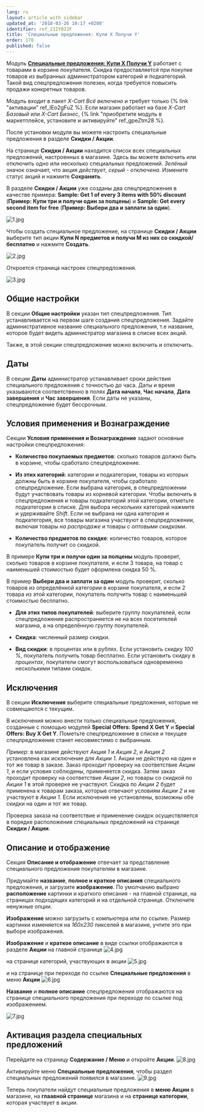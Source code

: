 ```yaml
---
lang: ru
layout: article_with_sidebar
updated_at: '2018-03-26 10:17 +0200'
identifier: ref_21IY03JF
title: 'Специальные предложения: Купи X Получи Y'
order: 170
published: false
---
```

Модуль **[Специальные предложения: Купи Х Получи Y](https://market.x-cart.com/addons/buy-x-get-y.html "Специальные предложения: Купи Х Получи Y")** работает с товарами в корзине покупателя. Скидка предоставляется при покупке товаров из выбранных администратором категорий и подкатегорий. Такой вид спецпредложения полезен, когда требуется повысить продажи конкретных товаров. 

Модуль входит в пакет _X-Cart Всё включено_ и требует только {% link "активации" ref_IEo2gFuZ %}. Если магазин работает на базе _X-Cart Базовый_ или _X-Cart Бизнес_, {% link "приобретите модуль в маркетплейсе, установите и активируйте" ref_gpeZtm28 %}. 

После установки модуля вы можете настроить специальные предложения в разделе **Скидки / Акции**.

На странице **Скидки / Акции** находится список всех специальных предложений, настроенных в магазине. Здесь вы можете включить или отключить одно или несколько специальных предложений. _Зелёный_ значок означает, что акция _действует_, _серый_ - _отключена_. Измените статус акций и нажмите **Сохранить**.

В разделе **Скидки / Акции** уже созданы два спецпредложения в качестве примера: **Sample: Get 1 of every 3 items with 50% discount** (**Пример: Купи три и получи один за полцены**) и **Sample: Get every second item for free** (**Пример: Выбери два и заплати за один**).

![1.jpg]({{site.baseurl}}/attachments/ref_21IY03JF/1.jpg)

Чтобы создать специальное предложение, на странице **Скидки / Акции** выберите тип акции **Купи N предметов и получи M из них со скидкой/бесплатно** и нажмите **Создать**.

![2.jpg]({{site.baseurl}}/attachments/ref_21IY03JF/2.jpg)

Откроется страница настроек спецпредложения.

![3.jpg]({{site.baseurl}}/attachments/ref_21IY03JF/3.jpg)

## Общие настройки
В секции **Общие настройки** указан тип спецпредложения. Тип устанавливается на первом шаге создания спецпредложения. Задайте административное название специального предложения, т.е название, которое будет видеть администратор магазина в списке всех акций.

Также, в этой секции спецпредложение можно включить и отключить.

## Даты
В секции **Даты** администратор устанавливает сроки действия специального предложения с точностью до часа. Даты и время указываются соответственно в полях **Дата начала**, **Час начала**, **Дата завершения** и **Час завершения**. Если даты не указаны, спецпредложение будет бессрочным.

## Условия применения и Вознаграждение
Секции **Условия применения и Вознаграждение** задают основные настройки спецпредложения: 

- **Количество покупаемых предметов**: сколько товаров должно быть в корзине, чтобы сработало спецпредложение.

- **Из этих категорий**: категории и подкатегории, товары из которых должны быть в корзине покупателя, чтобы сработало спецпредложение. Если выбрана категория, в спецпредложении будут участвовать товары из корневой категории. Чтобы включить в спецпредложения и товары подкатегорий этой категории, отметьте подкатегории в списке.
Для выбора нескольких категорий нажмите и удерживайте _Shift_.
Если не выбрана ни одна категория и подкатегория, все товары магазина участвуют в спецпредложении, включая товары _на распродаже_ и товары с _оптовыми скидками_. 

- **Количество предметов по скидке**: количество товаров, которое покупатель получит со скидкой.

В примере **Купи три и получи один за полцены** модуль проверит, сколько товаров в корзине покупателя, и если 3 товара, на товар с наименьшей стоимостью будет оформлена скидка 50 %.

В пример **Выбери два и заплати за один** модуль проверит, сколько товаров из определённой категории в корзине покупателя, и если 2 товара из этой категории, покупатель получить товар с наименьшей стоимостью бесплатно.

- **Для этих типов покупателей**: выберите группу покупателей, если спецпредложение распространяется не на всех посетителей магазина, а на определённую группу покупателей.

- **Скидка**: численный размер скидки.
 
- **Вид скидки**: в процентах или в рублях. Если установить скидку _100 %_, покупатель получить товар бесплатно.
Если установить скидку в _процентах_, покупатели смогут воспользоваться одновременно несколькими типами скидок.

## Исключения
В секции **Исключения** выберите специальные предложения, которые не совмещаются с текущим.

В исключения можно внести только специальные предложения, созданные с помощью модулей **Special Offers: Spend X Get Y** и **Special Offers: Buy X Get Y**. Пометьте спецпредложение в списке и текущее спецпредложение станет несовместимо с выбранным.

_Пример_: в магазине действуют _Акция 1_ и _Акция 2_, и _Акция 2_ установлена как исключение для _Акции 1_. Акции не действую на один и тот же товар в заказе. Заказ проходит проверку на соответствие _Акции 1_, и если условия соблюдены, применяется скидка. Затем заказ проходит проверку на соответствие _Акции 2_, но товары со скидкой по _Акции 1_ в этой проверке не участвуют. Скидка по _Акции 2_ будет применена к товарам заказа, которые отвечают условиям _Акции 2_ и не участвуют в _Акции 1_. Если исключения не установлены, возможны обе скидки на один и тот же товар.

Проверка заказа на соответствие и применение скидок осуществляется в порядке расположения специальных предложений на странице **Скидки / Акции**.

## Описание и отображение
Секция **Описание и отображение** отвечает за представление специального предложения покупателям в магазине.

Придумайте **название**, **полное и краткое описания** специального предложения, и загрузите **изображение**. По умолчанию выбрано **расположение** картинки и краткого описания - на главной странице, на страницах подходящих категорий и на отдельной странице. Отключите ненужные опции.

**Изображение** можно загрузить с компьютера или по ссылке. Размер картинки изменяется на _160x230_ пикселей в магазине, учтите это при выборе изображения. 

**Изображение** и **краткое описание** в виде ссылки отображаются в разделе **Акции** на главной странице
![4.jpg]({{site.baseurl}}/attachments/ref_21IY03JF/4.jpg)

на странице категорий, участвующих в акции
![5.jpg]({{site.baseurl}}/attachments/ref_21IY03JF/5.jpg)

и на странице при переходе по ссылке **Специальные предложения** в меню **Акции**
![6.jpg]({{site.baseurl}}/attachments/ref_21IY03JF/6.jpg)

**Название** и **полное описание** спецпредложения отображаются на странице специального предложения при переходе по ссылке под изображением.

![7.jpg]({{site.baseurl}}/attachments/ref_21IY03JF/7.jpg)

## Активация раздела специальных предложений
Перейдите на страницу **Содержание / Меню** и откройте **Акции**.
![8.jpg]({{site.baseurl}}/attachments/ref_21IY03JF/8.jpg)

Активируйте меню **Специальные предложения**, чтобы раздел специальных предложений появился в магазине.
![9.jpg]({{site.baseurl}}/attachments/ref_21IY03JF/9.jpg)

Теперь покупатели найдут специальные предложения в **меню Акции** в магазине, на **глаавной странице** магазина и на **странице категории**, которая участвует в акции.

